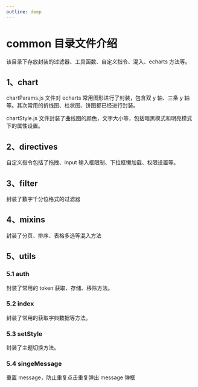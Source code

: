 ```yaml
---
outline: deep
---
```


# common 目录文件介绍

该目录下存放封装的过滤器、工具函数、自定义指令、混入、echarts 方法等。

## 1、chart

chartParams.js 文件对 echarts 常用图形进行了封装，包含双 y 轴、三条 y 轴等。其次常用的折线图、柱状图、饼图都已经进行封装。

chartStyle.js 文件封装了曲线图的颜色，文字大小等，包括暗黑模式和明亮模式下的属性设置。

## 2、directives

自定义指令包括了拖拽、input 输入框限制、下拉框懒加载、权限设置等。

## 3、filter

封装了数字千分位格式的过滤器

## 4、mixins

封装了分页、排序、表格多选等混入方法

## 5、utils

### 5.1 auth

封装了常用的 token 获取、存储、移除方法。

### 5.2 index

封装了常用的获取字典数据等方法。

### 5.3 setStyle

封装了主题切换方法。

### 5.4 singeMessage

重置 message，防止重复点击重复弹出 message 弹框
